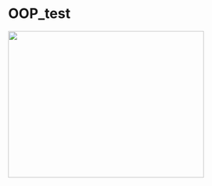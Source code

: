 # OOP_test

  <img src="https://user-images.githubusercontent.com/114325862/224545609-78b83101-669b-449f-a9af-d51d98534329.png"  width="400" height="300"/><br>
